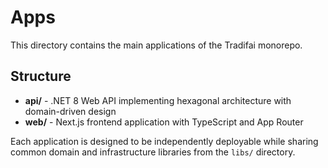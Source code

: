 # Apps

This directory contains the main applications of the Tradifai monorepo.

## Structure

- **api/** - .NET 8 Web API implementing hexagonal architecture with domain-driven design
- **web/** - Next.js frontend application with TypeScript and App Router

Each application is designed to be independently deployable while sharing common domain and infrastructure libraries from the `libs/` directory.